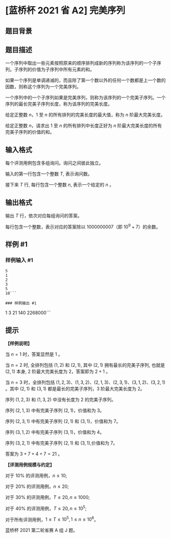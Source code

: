 # [蓝桥杯 2021 省 A2] 完美序列

## 题目背景



## 题目描述

一个序列中取出一些元素按照原来的顺序排列成新的序列称为该序列的一个子序列。子序列的价值为子序列中所有元素的和。

如果一个序列是单调递减的，而且除了第一个数以外的任何一个数都是上一个数的因数，则称这个序列为一个完美序列。

一个序列中的一个子序列如果是完美序列，则称为该序列的一个完美子序列。一个序列的最长完美子序列长度，称为该序列的完美长度。

给定正整数 $n$，$1$ 至 $n$ 的所有排列的完美长度的最大值，称为 $n$ 阶最大完美长度。

给定正整数 $n$，请求出 $1$ 至 $n$ 的所有排列中长度正好为 $n$ 阶最大完美长度的所有完美子序列的价值的和。


## 输入格式

每个评测用例包含多组询问。询问之间彼此独立。

输入的第一行包含一个整数 $T$, 表示询问数。

接下来 $T$ 行, 每行包含一个整数 $n$, 表示一个给定的 $n$ 。

## 输出格式

输出 $T$ 行，依次对应每组询问的答案。

每行包含一个整数，表示对应的答案除以 $1000000007$（即 $10^{9}+7$）的余数。


## 样例 #1

### 样例输入 #1
```
5
1
2
3
5
10```

### 样例输出 #1

```
1
3
21
140
2268000```

## 提示

**【样例说明】**

当 $n=1$ 时，答案显然是 $1$ 。

当 $n=2$ 时, 全排列包括 $(1,2)$ 和 $(2,1)$, 其中 $(2,1)$ 拥有最长的完美子序列, 也就是 $(2,1)$ 本身, $2$ 阶最大完美长度为 $2$，答案即为 $2+1$ 。

当 $n=3$ 时，全排列包括 $(1,2,3)$、$(1,3,2)$、$(2,1,3)$、$(2,3,1)$、$(3,1,2)$、$(3,2,1)$ 。其中 $(2,1)$ 和 $(3,1)$ 都是最长的完美子序列，$3$ 阶最大完美长度为 $2$。

序列 $(1,2,3)$ 和 $(1,3,2)$ 中没有长度为 $2$ 的完美子序列。

序列 $(2,1,3)$ 中有完美子序列 $(2,1)$，价值和为 $3$。

序列 $(2,3,1)$ 中有完美子序列 $(2,1)$ 和 $(3,1)$，价值和为 $7$。

序列 $(3,1,2)$ 中有完美子序列 $(3,1)$，价值和为 $4$。

序列 $(3,2,1)$ 中有完美子序列 $(2,1)$ 和 $(3,1)$,价值和为 $7$。

答案为 $3+7+4+7=21$ 。

**【评测用例规模与约定】**

对于 $10 \%$ 的评测用例，$n \leq 10$;

对于 $20 \%$ 的评测用例，$n \leq 20$;

对于 $30 \%$ 的评测用例，$T \leq 20, n \leq 1000$;

对于 $40 \%$ 的评测用例，$T \leq 20, n \leq 10^{5}$;

对于所有评测用例，$1 \leq T \leq 10^{5}, 1 \leq n \leq 10^{6}$。

蓝桥杯 2021 第二轮省赛 A 组 J 题。
